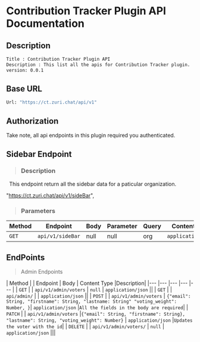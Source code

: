 
# Contribution Tracker Plugin API Documentation

## Description

```bash
Title : Contribution Tracker Plugin API
Description : This list all the apis for Contribution Tracker plugin.
version: 0.0.1
```

## Base URL

```bash
Url: "https://ct.zuri.chat/api/v1"
```
## Authorization

Take note, all api endpoints in this plugin required you authenticated.

<!-- Sidebar Endpoint start from here -->
## Sidebar Endpoint

> ### Description
&nbsp; This endpoint return all the sidebar data for a paticular organization.

"https://ct.zuri.chat/api/v1/sideBar",


> ### Parameters
| Method | Endpoint   | Body | Parameter | Query | Content Type       | Description |
| ------ | ---------- | ---- | --------- | ----- | ------------------ | ----------- |
| `GET`  | `api/v1/sideBar` | null | null      | org   | `application/json` |             |



## EndPoints
>Admin Endpoints

| Method 	|  	| Endpoint 	| Body 	| Content Type 	|Description|
|---	|---	|---	|---	|---	|
| `GET` 	|  	| `api/v1/admin/voters` 	| `null` 	| `application/json` 	||
| `GET` 	|  	| `api/admin/` 	|  	|  `application/json`	||
| `POST` 	|  	|  `api/v1/admin/voters`	|  `{"email": String, "firstname": String, "lastname: String" "voting_weight": Number, }`|  `application/json`	|`All the fields in the body are required`|
| `PATCH` 	|  	| `api/v1/admin/voters` 	|`{"email": String, "firstname": String}, "lastname": String, "voting_weight": Number}`  	| `application/json` 	|`Updates the voter with the id`|
| `DELETE` 	|  	| `api/v1/admin/voters/` 	|  `null`	| `application/json` 	|||
